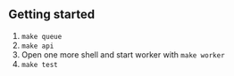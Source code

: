 ## Getting started

1. `make queue`
2. `make api`
3. Open one more shell and start worker with `make worker`
4. `make test`
